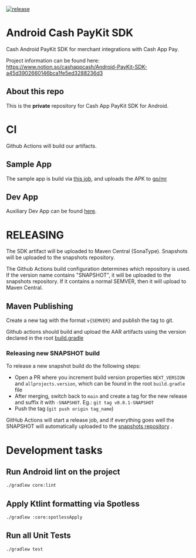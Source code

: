 [![release](https://github.com/cashapp/android-cash-paykit-sdk/actions/workflows/release.yaml/badge.svg)](https://github.com/cashapp/android-cash-paykit-sdk/actions/workflows/release.yaml)

# Android Cash PayKit SDK

Cash Android PayKit SDK for merchant integrations with Cash App Pay.

Project information can be found
here: https://www.notion.so/cashappcash/Android-PayKit-SDK-a45d3902660146bca1fe5ed3288236d3

## About this repo

This is the **private** repository for Cash App PayKit SDK for Android.

# CI

Github Actions will build our artifacts.

## Sample App

The sample app is build via [this job](https://kochiku.sqprod.co/squareup/android-cash-paykit-sdk),
and uploads the APK to [go/mr](https://mobile-releases.squareup.com/cash-apps)

## Dev App

Auxiliary Dev App can be found [here](https://github.com/squareup/cash-paykit-dev-app-android).

# RELEASING

The SDK artifact will be uploaded to Maven Central (SonaType). Snapshots will be uploaded to the
snapshots repository.

The Github Actions build configuration determines which repository is used. If the version name
contains "SNAPSHOT", it will be uploaded to the snapshots repository. If it contains a normal
SEMVER, then it will upload to Maven Central.

## Maven Publishing

Create a new tag with the format `v{SEMVER}` and publish the tag to git.

Github actions should build and upload the AAR artifacts using the version declared in the
root [build.gradle](./build.gradle)

### Releasing new SNAPSHOT build

To release a new snapshot build do the following steps:

- Open a PR where you increment build version properties `NEXT_VERSION` and `allprojects.version`,
  which can be found in the root `build.gradle` file
- After merging, switch back to `main` and create a tag for the new release and suffix it
  with `-SNAPSHOT`. Eg.: `git tag v0.0.1-SNAPSHOT`
- Push the tag (`git push origin tag_name`)

GitHub Actions will start a release job, and if everything goes well the SNAPSHOT will automatically
uploaded to
the [snapshots repository](https://oss.sonatype.org/index.html#view-repositories;snapshots~browsestorage~/app/cash/paykit/core/maven-metadata.xml)
.

# Development tasks

## Run Android lint on the project

```bash
./gradlew core:lint
```

## Apply Ktlint formatting via Spotless

```bash
./gradlew :core:spotlessApply
```

## Run all Unit Tests

```bash
./gradlew test
```